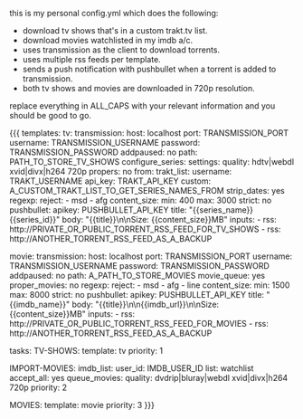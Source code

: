 this is my personal config.yml which does the following:

* download tv shows that's in a custom trakt.tv list.
* download movies watchlisted in my imdb a/c.
* uses transmission as the client to download torrents.
* uses multiple rss feeds per template.
* sends a push notification with pushbullet when a torrent is added to transmission.
* both tv shows and movies are downloaded in 720p resolution.

replace everything in ALL_CAPS with your relevant information and you should be good to go.

{{{
templates:
  tv:
    transmission:
      host: localhost
      port: TRANSMISSION_PORT
      username: TRANSMISSION_USERNAME
      password: TRANSMISSION_PASSWORD
      addpaused: no
      path: PATH_TO_STORE_TV_SHOWS
    configure_series:
      settings:
        quality: hdtv|webdl xvid|divx|h264 720p
        propers: no
      from:
        trakt_list:
          username: TRAKT_USERNAME
          api_key: TRAKT_API_KEY
          custom: A_CUSTOM_TRAKT_LIST_TO_GET_SERIES_NAMES_FROM
          strip_dates: yes
    regexp:
      reject:
        - msd
        - afg
    content_size:
      min: 400
      max: 3000
      strict: no
    pushbullet:
      apikey: PUSHBULLET_API_KEY
      title: "{{series_name}} {{series_id}}"
      body: "{{title}}\n\nSize: {{content_size}}MB"
    inputs:
      - rss: http://PRIVATE_OR_PUBLIC_TORRENT_RSS_FEED_FOR_TV_SHOWS
      - rss: http://ANOTHER_TORRENT_RSS_FEED_AS_A_BACKUP

  movie:
    transmission:
      host: localhost
      port: TRANSMISSION_PORT
      username: TRANSMISSION_USERNAME
      password: TRANSMISSION_PASSWORD
      addpaused: no
      path: A_PATH_TO_STORE_MOVIES
    movie_queue: yes
    proper_movies: no
    regexp:
      reject:
        - msd
        - afg
        - line
    content_size:
      min: 1500
      max: 8000
      strict: no
    pushbullet:
      apikey: PUSHBULLET_API_KEY
      title: "{{imdb_name}}"
      body: "{{title}}\n\n{{imdb_url}}\n\nSize: {{content_size}}MB"
    inputs:
      - rss: http://PRIVATE_OR_PUBLIC_TORRENT_RSS_FEED_FOR_MOVIES
      - rss: http://ANOTHER_TORRENT_RSS_FEED_AS_A_BACKUP

tasks:
  TV-SHOWS:
    template: tv
    priority: 1

  IMPORT-MOVIES:
    imdb_list:
      user_id: IMDB_USER_ID
      list: watchlist
    accept_all: yes
    queue_movies:
      quality: dvdrip|bluray|webdl xvid|divx|h264 720p
    priority: 2

  MOVIES:
    template: movie
    priority: 3
}}}